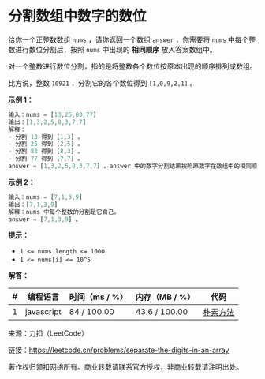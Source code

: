 # 分割数组中数字的数位

给你一个正整数数组 `nums` ，请你返回一个数组 `answer` ，你需要将 `nums` 中每个整数进行数位分割后，按照 `nums` 中出现的 **相同顺序** 放入答案数组中。

对一个整数进行数位分割，指的是将整数各个数位按原本出现的顺序排列成数组。

比方说，整数 `10921` ，分割它的各个数位得到 `[1,0,9,2,1]` 。

**示例 1：**

``` javascript
输入：nums = [13,25,83,77]
输出：[1,3,2,5,8,3,7,7]
解释：
- 分割 13 得到 [1,3] 。
- 分割 25 得到 [2,5] 。
- 分割 83 得到 [8,3] 。
- 分割 77 得到 [7,7] 。
answer = [1,3,2,5,8,3,7,7] 。answer 中的数字分割结果按照原数字在数组中的相同顺序排列。
```

**示例 2：**

``` javascript
输入：nums = [7,1,3,9]
输出：[7,1,3,9]
解释：nums 中每个整数的分割是它自己。
answer = [7,1,3,9] 。
```

**提示：**

- `1 <= nums.length <= 1000`
- `1 <= nums[i] <= 10^5`

**解答：**

**#**|**编程语言**|**时间（ms / %）**|**内存（MB / %）**|**代码**
--|--|--|--|--
1|javascript|84 / 100.00|43.6 / 100.00|[朴素方法](./javascript/ac_v1.js)

来源：力扣（LeetCode）

链接：https://leetcode.cn/problems/separate-the-digits-in-an-array

著作权归领扣网络所有。商业转载请联系官方授权，非商业转载请注明出处。
